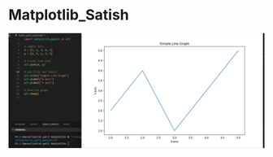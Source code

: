 # Matplotlib_Satish


![image alt](https://github.com/satishspatil-01/Matplotlib_Satish/blob/main/Screenshot%202025-08-29%20200738.png?raw=true)
